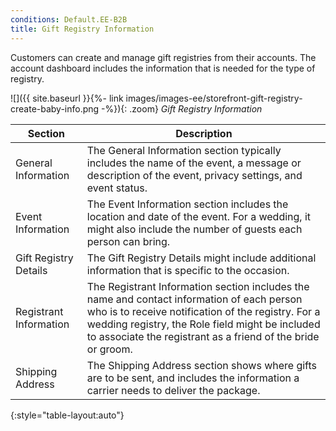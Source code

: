 ```yaml
---
conditions: Default.EE-B2B
title: Gift Registry Information
---
```


Customers can create and manage gift registries from their accounts. The account dashboard includes the information that is needed for the type of registry.

![]({{ site.baseurl }}{%- link images/images-ee/storefront-gift-registry-create-baby-info.png -%}){: .zoom}
*Gift Registry Information*

|Section|Description|
|--- |--- |
|General Information|The General Information section typically includes the name of the event, a message or description of the event, privacy settings, and event status.|
|Event Information|The Event Information section includes the location and date of the event. For a wedding, it might also include the number of guests each person can bring.|
|Gift Registry Details|The Gift Registry Details might include additional information that is specific to the occasion.|
|Registrant Information|The Registrant Information section includes the name and contact information of each person who is to receive notification of the  registry. For a wedding registry, the Role field might be included to associate the registrant as a friend of the bride or groom.|
|Shipping Address|The Shipping Address section shows where gifts are to be sent, and includes the information a carrier needs to deliver the package.|
{:style="table-layout:auto"}